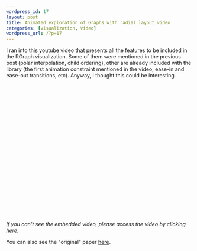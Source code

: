 ```yaml
--- 
wordpress_id: 17
layout: post
title: Animated exploration of Graphs with radial layout video
categories: [Visualization, Video]
wordpress_url: /?p=17
---
```

I ran into this youtube video that presents all the features to be included in the RGraph visualization. Some of them were mentioned in the previous post (polar interpolation, child ordering), other are already included with the library (the first animation constraint mentioned in the video, ease-in and ease-out transitions, etc). Anyway, I thought this could be interesting.<br />

<object classid="clsid:d27cdb6e-ae6d-11cf-96b8-444553540000" width="425" height="355" codebase="http://download.macromedia.com/pub/shockwave/cabs/flash/swflash.cab#version=6,0,40,0"><param name="wmode" value="transparent" /><param name="src" value="http://www.youtube.com/v/OPX5iGro_lA&amp;hl=en" /><embed type="application/x-shockwave-flash" width="425" height="355" src="http://www.youtube.com/v/OPX5iGro_lA&amp;hl=en" wmode="transparent"></embed></object>
<br /><br />
<em>
If you can't see the embedded video, please access the video by clicking <a href="http://youtube.com/watch?v=OPX5iGro_lA" target="_blank">here</a>.
</em>

You can also see the "original" paper <a href="http://bailando.sims.berkeley.edu/papers/infovis01.htm">here</a>.
